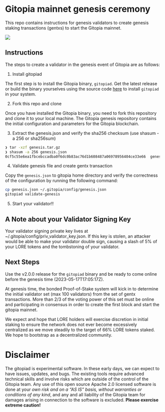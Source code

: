 # Gitopia mainnet genesis ceremony

This repo contains instructions for genesis validators to create genesis
staking transactions (gentxs) to start the Gitopia mainnet.

![](genesis_ceremony_cover.png)

## Instructions

The steps to create a validator in the genesis event of Gitopia are as follows:

1. Install gitopiad

The first step is to install the Gitopia binary, `gitopiad`. Get the latest release or build the binary yourselves using the source code [here](https://github.com/gitopia/gitopia) to install `gitopiad` in your system.

2. Fork this repo and clone

Once you have installed the Gitopia binary, you need to fork this repository and clone it to your local machine. The Gitopia genesis repository contains the initial configuration and parameters for the Gitopia blockchain.

3. Extract the genesis.json and verify the sha256 checksum (use shasum -a 256 or sha256sum)

```bash
❯ tar -xzf genesis.tar.gz
❯ shasum -a 256 genesis.json
0cf5c55e6ea1fbcebccadba0f6dc0b83ac76d1b608487a06978956404ce33e66  genesis.json
```

4. Validate genesis file and create gentx transaction

Copy the `genesis.json` to gitopia home directory and verify the correctness of the configuration by running the following command:

```bash
cp genesis.json ~/.gitopia/config/genesis.json
gitopiad validate-genesis
```

5. Start your validator!!

## A Note about your Validator Signing Key
Your validator signing private key lives at ~/.gitopia/config/priv_validator_key.json. If this key is stolen, an attacker would be able to make your validator double sign, causing a slash of 5% of your LORE tokens and the tombstoning of your validator.

## Next Steps
Use the v2.0.0 release for the `gitopiad` binary and be ready to come online before the genesis time (2023-05-17T17:05:17Z).

At genesis time, the bonded Proof-of-Stake system will kick in to determine the initial validator set (max 100 validators) from the set of gentx transactions. More than 2/3 of the voting power of this set must be online and participating in consensus in order to create the first block and start the gitopia mainnet.

We expect and hope that LORE holders will exercise discretion in initial staking to ensure the network does not ever become excessively centralized as we move steadily to the target of 66% LORE tokens staked. We hope to bootstrap as a decentralized community.

# Disclaimer

The gitopiad is experimental software. In these early days, we can expect to have issues, updates, and bugs. The existing tools require advanced technical skills and involve risks which are outside of the control of the Gitopia team. Any use of this open source Apache 2.0 licensed software is done at your *own risk and on a “AS IS” basis, without warranties or conditions of any kind*, and any and all liability of the Gitopia team for damages arising in connection to the software is excluded. **Please exercise extreme caution!**
